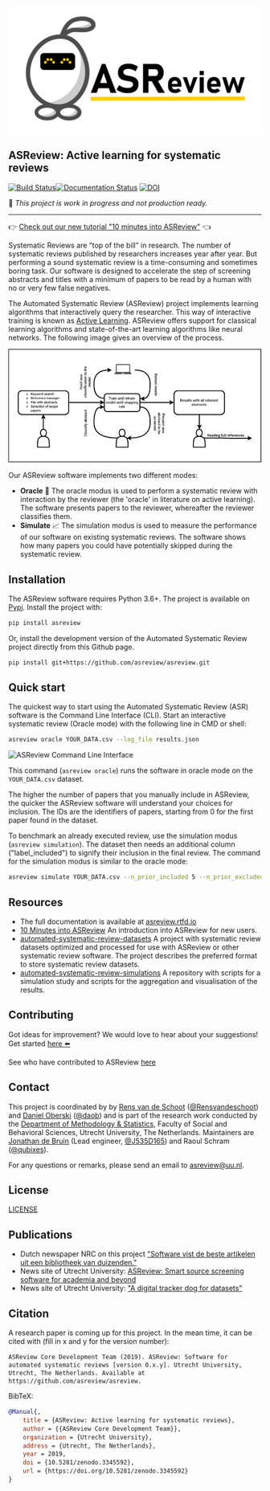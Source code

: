 [![ASReview bot](images/RepoCardGithub-1280x640px.png)](https://github.com/asreview/asreview)

## ASReview: Active learning for systematic reviews

[![Build Status](https://img.shields.io/endpoint.svg?url=https%3A%2F%2Factions-badge.atrox.dev%2Fasreview%2Fasreview%2Fbadge%3Fref%3Dmaster&style=flat)](https://actions-badge.atrox.dev/asreview/asreview/goto?ref=master)[![Documentation Status](https://readthedocs.org/projects/asreview/badge/?version=latest)](https://asreview.readthedocs.io/en/latest/?badge=latest) [![DOI](https://zenodo.org/badge/DOI/10.5281/zenodo.3345592.svg)](https://doi.org/10.5281/zenodo.3345592)

:wrench: *This project is work in progress and not production ready.*

---

:point_right: [Check out our new tutorial "10 minutes into ASReview"](https://asreview.readthedocs.io/en/latest/10minutes_asreview.html) :point_left:

Systematic Reviews are “top of the bill” in research. The number of systematic
reviews published by researchers increases year after year. But performing a
sound systematic review is a time-consuming and sometimes boring task. Our
software is designed to accelerate the step of screening abstracts and titles
with a minimum of papers to be read by a human with no or very few false negatives.

The Automated Systematic Review (ASReview) project implements learning algorithms that interactively query the
researcher. This way of interactive training is known as
[Active Learning](https://en.wikipedia.org/wiki/Active_learning_(machine_learning)).
ASReview offers support for classical learning algorithms and
state-of-the-art learning algorithms like neural networks. The following image
gives an overview of the process.

[![Active Learning for reviewing papers](https://github.com/asreview/asreview/blob/master/images/deepreview.png?raw=true)](https://github.com/asreview/asreview)

Our ASReview software implements two different modes:

- **Oracle** :crystal_ball: The oracle modus is used to perform a systematic review with
  interaction by the reviewer (the 'oracle' in literature on active learning).
  The software presents papers to the reviewer, whereafter the reviewer classifies them.
- **Simulate** :chart_with_upwards_trend: The simulation modus is used to measure the performance of our
  software on existing systematic reviews. The software shows how many
  papers you could have potentially skipped during the systematic review.


## Installation

The ASReview software requires Python 3.6+. The project is available on [Pypi](https://pypi.org/project/asreview/). Install the
project with:

```bash
pip install asreview
```

Or, install the development version of the Automated Systematic Review project directly
from this Github page.

``` bash
pip install git+https://github.com/asreview/asreview.git
```

## Quick start

The quickest way to start using the Automated Systematic Review (ASR) software is
the Command Line Interface (CLI).
Start an interactive systematic review (Oracle mode) with the following line in CMD or shell:

``` sh
asreview oracle YOUR_DATA.csv --log_file results.json
```

![ASReview Command Line Interface](https://github.com/asreview/asreview/raw/master/docs/gifs/asreview-intro.gif)

This command (`asreview oracle`) runs the software in oracle mode on the
`YOUR_DATA.csv` dataset.

The higher the number of papers that you manually include in ASReview,
the quicker the ASReview software will understand your choices for inclusion.
The IDs are the identifiers of papers, starting from
0 for the first paper found in the dataset.

To benchmark an already executed review, use the simulation modus (`asreview simulation`).
The dataset then needs an additional column ("label_included") to signify their inclusion
in the final review. The command for the simulation modus is similar to the oracle
mode:

``` sh
asreview simulate YOUR_DATA.csv --n_prior_included 5 --n_prior_excluded 5 --log_file results.h5
```

## Resources

- The full documentation is available at [asreview.rtfd.io](https://asreview.rtfd.io)
- [10 Minutes into ASReview](https://asreview.readthedocs.io/en/latest/10minutes_asreview.html) An introduction into ASReview for new users. 
- [automated-systematic-review-datasets](https://github.com/asreview/systematic-review-datasets) A project with systematic review datasets optimized and processed for use with ASReview or other systematic review software. The project describes the preferred format to store systematic review datasets.
- [automated-systematic-review-simulations](https://github.com/asreview/automated-systematic-review-simulations) A repository with scripts for a simulation study and scripts for the aggregation and visualisation of the results.


## Contributing
Got ideas for improvement? We would love to hear about your suggestions! Get started [here :arrow_left:](contributing.md)

See who have contributed to ASReview [here](contributors.md)

## Contact
This project is coordinated by by [Rens van de Schoot](https://www.rensvandeschoot.com) ([@Rensvandeschoot](https://github.com/Rensvandeschoot)) and [Daniel Oberski](https://www.uu.nl/staff/DLOberski) ([@daob](https://github.com/daob)) and is part of the research work conducted by the [Department of
Methodology & Statistics](https://www.uu.nl/en/organisation/faculty-of-social-and-behavioural-sciences/about-the-faculty/departments/methodology-statistics), Faculty of Social and Behavioral Sciences, Utrecht
University, The Netherlands. Maintainers are [Jonathan de Bruin](https://www.uu.nl/staff/JdeBruin1) (Lead engineer, [@J535D165](https://github.com/J535D165)) and Raoul Schram ([@qubixes](https://github.com/qubixes)).

For any questions or remarks, please send an email to asreview@uu.nl.


## License
[LICENSE](LICENSE)


## Publications

- Dutch newspaper NRC on this project ["Software vist de beste artikelen uit een bibliotheek van duizenden."](https://www.nrc.nl/nieuws/2019/01/14/software-vist-de-beste-artikelen-eruit-a3628952)
- News site of Utrecht University: [ASReview: Smart source screening software for academia and beyond](https://www.uu.nl/en/news/asreview-smart-source-screening-software-for-academia-and-beyond)
- News site of Utrecht University: ["A digital tracker dog for datasets"
](https://www.dub.uu.nl/en/depth/digital-tracker-dog-datasets)


## Citation

A research paper is coming up for this project. In the mean time, it can be cited with (fill in x and y for the version number):

```
ASReview Core Development Team (2019). ASReview: Software for automated systematic reviews [version 0.x.y]. Utrecht University, Utrecht, The Netherlands. Available at https://github.com/asreview/asreview.
```

BibTeX:

```bibtex
@Manual{,
    title = {ASReview: Active learning for systematic reviews},
    author = {{ASReview Core Development Team}},
    organization = {Utrecht University},
    address = {Utrecht, The Netherlands},
    year = 2019,
    doi = {10.5281/zenodo.3345592},
    url = {https://doi.org/10.5281/zenodo.3345592}
}
```
